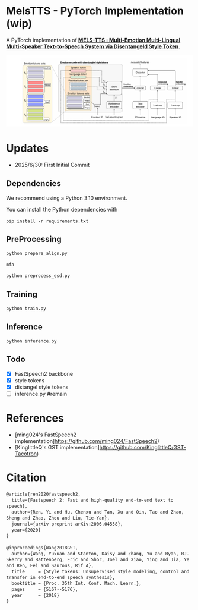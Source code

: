# MelsTTS - PyTorch Implementation (wip)

A PyTorch implementation of [**MELS-TTS : Multi-Emotion Multi-Lingual Multi-Speaker Text-to-Speech System via Disentangeld Style Token**](https://ieeexplore.ieee.org/document/10446852). 


![](./img/model.png)

# Updates
- 2025/6/30: First Initial Commit

## Dependencies
We recommend using a Python 3.10 environment.

You can install the Python dependencies with
```
pip install -r requirements.txt
```

## PreProcessing
```
python prepare_align.py
```
```
mfa
```
```
python preprocess_esd.py
```

## Training
```
python train.py
```

## Inference
```
python inference.py
```

## Todo

- [x] FastSpeech2 backbone
- [x] style tokens
- [x] distangel style tokens
- [ ] inference.py #remain

# References
- [ming024's FastSpeech2 implementation]https://github.com/ming024/FastSpeech2)
- [KinglittleQ's GST implementation]https://github.com/KinglittleQ/GST-Tacotron)

# Citation
```
@article{ren2020fastspeech2,
  title={Fastspeech 2: Fast and high-quality end-to-end text to speech},
  author={Ren, Yi and Hu, Chenxu and Tan, Xu and Qin, Tao and Zhao, Sheng and Zhao, Zhou and Liu, Tie-Yan},
  journal={arXiv preprint arXiv:2006.04558},
  year={2020}
}

@inproceedings{Wang2018GST,
  author={Wang, Yuxuan and Stanton, Daisy and Zhang, Yu and Ryan, RJ-Skerry and Battenberg, Eric and Shor, Joel and Xiao, Ying and Jia, Ye and Ren, Fei and Saurous, Rif A},
  title     = {Style tokens: Unsupervised style modeling, control and transfer in end-to-end speech synthesis},
  booktitle = {Proc. 35th Int. Conf. Mach. Learn.},
  pages     = {5167--5176},
  year      = {2018}
}
